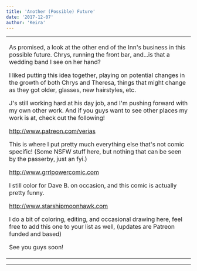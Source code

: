 ```yaml
---
title: 'Another (Possible) Future'
date: '2017-12-07'
author: 'Keira'
---
```


<div>
<!-- Main content here -->
<table border="0" class="post"><tbody><tr><td>
   
   <div class="post_body">
       <p>As promised, a look at the other end of the Inn's business in this possible future. Chrys, running the front bar, and...is that a wedding band I see on her hand?</p><p>I liked putting this idea together, playing on potential changes in the growth of both Chrys and Theresa, things that might change as they got older, glasses, new hairstyles, etc.</p><p>J's still working hard at his day job, and I'm pushing forward with my own other work. And if you guys want to see other places my work is at, check out the following!</p><p><a href="http://www.patreon.com/verias">http://www.patreon.com/verias</a></p><p>This is where I put pretty much everything else that's not comic specific! (Some NSFW stuff here, but nothing that can be seen by the passerby, just an fyi.)</p><p><a href="http://www.grrlpowercomic.com">http://www.grrlpowercomic.com</a></p><p>I still color for Dave B. on occasion, and this comic is actually pretty funny.</p><p><a href="http://www.starshipmoonhawk.com">http://www.starshipmoonhawk.com</a></p><p>I do a bit of coloring, editing, and occasional drawing here, feel free to add this one to your list as well, (updates are Patreon funded and based)</p><p>See you guys soon!</p>
   </div>
   </td></tr>
   </tbody></table><hr><table style="width:100%; border:0;" class="comment_table"><tbody></tbody></table>
<!-- End main content -->
              </div>
